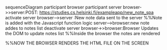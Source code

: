 sequenceDiagram
    participant browser
    participant server
    browser->>server:POST: https://studies.cs.helsinki.fi/exampleapp/new_note_spa
    activate server 
    browser-->server :New note data sent to the server
    %%Note is added with the Javascript function logic
    server-->browser:new note addes to notes list
    deactivate server
    browser->>browser:Browser Updates the DOM to update notes list
    %%Inside the browser the notes are rendered
    
%%NOW THE BROWSER RENDERS THE HTML FILE ON THE SCREEN
